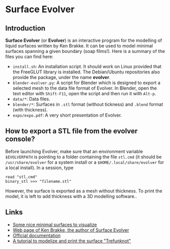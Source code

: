 # Surface Evolver

## Introduction

**Surface Evolver** (or **Evolver**) is an interactive program for the modelling of liquid surfaces written by Ken Brakke.
It can be used to model minimal surfaces spanning a given boundary (soap films!).
Here is a summary of the files you can find here:

* `install.sh`: An installation script. It should work on Linux provided that the FreeGLUT library is installed. The Debian/Ubuntu repositories also provide the package, under the name **evolver**.
* `blender-evolver.py`: A script for Blender which is designed to export a selected mesh to the data file format of Evolver. In Blender, open the text editor with `Shift-F11`, open the script and then run it with `Alt-p`.
* `data/*`: Data files.
* `blender/*`: Surfaces in `.stl` format (without tickness) and `.blend` format (with thickness).
* `expo/expo.pdf`: A very short presentation of Evolver.

## How to export a STL file from the evolver console?

Before launching Evolver, make sure that an environment variable `$EVOLVERPATH` is pointing to a folder containing the file `stl.cmd` (it should be `/usr/share/evolver` for a system install or a `$HOME/.local/share/evolver` for a local install).
In a session, type

```
read "stl.cmd"
binary_stl >>> "filename.stl"
```

However, the surface is exported as a mesh without thickness.
To print the model, it is left to add thickness with a 3D modelling software..

## Links

* [Some nice minimal surfaces to visualize](http://www.mas.ucy.ac.cy/~clabou01/galerie.html)
* [Web page of Ken Brakke, the author of Surface Evolver](https://facstaff.susqu.edu/brakke/)
* [Official documentation](http://facstaff.susqu.edu/brakke/evolver/html/evolver.htm)
* [A tutorial to modelize and print the surface "Trefunknot"](https://www.thingiverse.com/thing:1559227)
